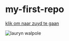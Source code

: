 # my-first-repo

[klik om naar zuyd te gaan](https://zuyd.nl)

![lauryn walpole](https://video-images.vice.com/test-uploads/articles/5d790fba9a79ac000851c08a/social_lede/1585135996666-P1000731.jpeg?crop=0.5627931214174049xw:1xh;center,center)
